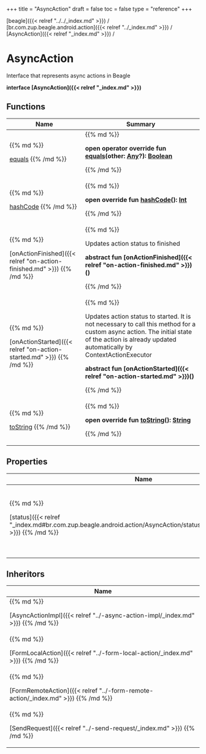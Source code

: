 +++
title = "AsyncAction"
draft = false
toc = false
type = "reference"
+++

[beagle]({{< relref "../../_index.md" >}}) / [br.com.zup.beagle.android.action]({{< relref "../_index.md" >}}) / [AsyncAction]({{< relref "_index.md" >}}) / 



# AsyncAction  
  

Interface that represents async actions in Beagle

<b>interface [AsyncAction]({{< relref "_index.md" >}})</b>   


## Functions  
<table>
  
<thead>
<tr>
<th>
Name  
</th>
<th>
Summary  
</th>
  
</tr>
</thead>
<tbody>
<tr>
<td>
{{% md %}}

[equals](https://kotlinlang.org/api/latest/jvm/stdlib/kotlin/-any/equals.html)
{{% /md %}}
</td>
<td>
{{% md %}}

  
<b>open operator override fun [equals](https://kotlinlang.org/api/latest/jvm/stdlib/kotlin/-any/equals.html)(other: [Any](https://kotlinlang.org/api/latest/jvm/stdlib/kotlin/-any/index.html)?): [Boolean](https://kotlinlang.org/api/latest/jvm/stdlib/kotlin/-boolean/index.html)</b>  



{{% /md %}}
</td>
</tr>

<tr>
<td>
{{% md %}}

[hashCode](https://kotlinlang.org/api/latest/jvm/stdlib/kotlin/-any/hash-code.html)
{{% /md %}}
</td>
<td>
{{% md %}}

  
<b>open override fun [hashCode](https://kotlinlang.org/api/latest/jvm/stdlib/kotlin/-any/hash-code.html)(): [Int](https://kotlinlang.org/api/latest/jvm/stdlib/kotlin/-int/index.html)</b>  



{{% /md %}}
</td>
</tr>

<tr>
<td>
{{% md %}}

[onActionFinished]({{< relref "on-action-finished.md" >}})
{{% /md %}}
</td>
<td>
{{% md %}}



Updates action status to finished

  
  
<b>abstract fun [onActionFinished]({{< relref "on-action-finished.md" >}})()</b>  



{{% /md %}}
</td>
</tr>

<tr>
<td>
{{% md %}}

[onActionStarted]({{< relref "on-action-started.md" >}})
{{% /md %}}
</td>
<td>
{{% md %}}



Updates action status to started. It is not necessary to call this method for a custom async action. The initial state of the action is already updated automatically by ContextActionExecutor

  
  
<b>abstract fun [onActionStarted]({{< relref "on-action-started.md" >}})()</b>  



{{% /md %}}
</td>
</tr>

<tr>
<td>
{{% md %}}

[toString](https://kotlinlang.org/api/latest/jvm/stdlib/kotlin/-any/to-string.html)
{{% /md %}}
</td>
<td>
{{% md %}}

  
<b>open override fun [toString](https://kotlinlang.org/api/latest/jvm/stdlib/kotlin/-any/to-string.html)(): [String](https://kotlinlang.org/api/latest/jvm/stdlib/kotlin/-string/index.html)</b>  



{{% /md %}}
</td>
</tr>

</tbody>
</table>


## Properties  
<table>
  
<thead>
<tr>
<th>
Name  
</th>
<th>
Summary  
</th>
  
</tr>
</thead>
<tbody>
<tr>
<td>
{{% md %}}

[status]({{< relref "_index.md#br.com.zup.beagle.android.action/AsyncAction/status/#/PointingToDeclaration/" >}})
{{% /md %}}
</td>
<td>
{{% md %}}

  

represents the current state of execution of the action

<b>abstract val [status]({{< relref "_index.md#br.com.zup.beagle.android.action/AsyncAction/status/#/PointingToDeclaration/" >}}): [LiveData](https://developer.android.com/reference/kotlin/androidx/lifecycle/LiveData.html)<[AsyncActionStatus]({{< relref "../-async-action-status/_index.md" >}})></b>   

{{% /md %}}
</td>
</tr>

</tbody>
</table>


## Inheritors  
<table>
  
<thead>
<tr>
<th>
Name  
</th>
  
</tr>
</thead>
<tbody>
<tr>
<td>
{{% md %}}

[AsyncActionImpl]({{< relref "../-async-action-impl/_index.md" >}})
{{% /md %}}
</td>
</tr>

<tr>
<td>
{{% md %}}

[FormLocalAction]({{< relref "../-form-local-action/_index.md" >}})
{{% /md %}}
</td>
</tr>

<tr>
<td>
{{% md %}}

[FormRemoteAction]({{< relref "../-form-remote-action/_index.md" >}})
{{% /md %}}
</td>
</tr>

<tr>
<td>
{{% md %}}

[SendRequest]({{< relref "../-send-request/_index.md" >}})
{{% /md %}}
</td>
</tr>

</tbody>
</table>

